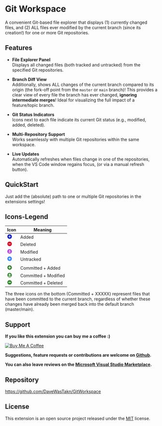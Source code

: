 # Git Workspace

A convenient Git-based file explorer that displays (1) currently changed files, and (2) ALL files ever modified by
the current branch (since its creation!) for one or more Git repositories.

## Features

- **File Explorer Panel**  
  Displays all changed files (both tracked and untracked) from the specified Git repositories.

- **Branch Diff View**  
  Additionally, shows ALL changes of the current branch compared to its origin (the fork-off point from the `master` or
  `main` branch)!
  This provides a clear view of every file the branch has ever changed, **ignoring intermediate merges**!
  Ideal for visualizing the full impact of a feature/topic branch.

- **Git Status Indicators**  
  Icons next to each file indicate its current Git status (e.g., modified, added, deleted).

- **Multi-Repository Support**  
  Works seamlessly with multiple Git repositories within the same workspace.

- **Live Updates**  
  Automatically refreshes when files change in one of the repositories, when the VS Code window regains focus,
  (or via a manual refresh button).

## QuickStart

Just add the (absolute) path to one or multiple Git repositories in the extensions settings!

## Icons-Legend

| Icon                                              | Meaning              |
|---------------------------------------------------|----------------------|
| ![](resources/icon-status-added.png)              | Added                |
| ![](resources/icon-status-deleted.png)            | Deleted              |
| ![](resources/icon-status-modified.png)           | Modified             |
| ![](resources/icon-status-untracked.png)          | Untracked            |
|                                                   |                      |
| ![](resources/icon-status-added-committed.png)    | Committed + Added    |
| ![](resources/icon-status-modified-committed.png) | Committed + Modified |
| ![](resources/icon-status-deleted-committed.png)  | Committed + Deleted  |

The three icons on the bottom (Committed + XXXXX) represent files that have been committed to the current branch,
regardless of whether these changes have already been merged back into the default branch (master/main).

## Support

**If you like this extension you can buy me a coffee :)**

<a href="https://www.buymeacoffee.com/daveWasTakn" target="_blank">
  <img src="https://cdn.buymeacoffee.com/buttons/v2/default-yellow.png" alt="Buy Me A Coffee" width="217" height="60">
</a>

**Suggestions, feature requests or contributions are welcome on [Github](https://github.com/DaveWasTakn/GitWorkspace).**

**You can also leave reviews on
the [Microsoft Visual Studio Marketplace](https://marketplace.visualstudio.com/items?itemName=daveWasTaken.gitworkspace).**

## Repository

https://github.com/DaveWasTakn/GitWorkspace

## License

This extension is an open source project released under the [MIT](LICENSE.txt) license.
